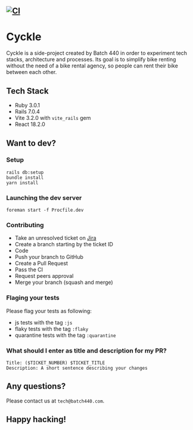 [![CI](https://github.com/Batch-440/cyckle/actions/workflows/ci.yml/badge.svg)](https://github.com/Batch-440/cyckle/actions/workflows/ci.yml)
------

# Cyckle

Cyckle is a side-project created by Batch 440 in order to experiment tech stacks, architecture and processes. Its goal is to simplify bike renting without the need of a bike rental agency, so people can rent their bike between each other.

## Tech Stack
- Ruby 3.0.1
- Rails 7.0.4
- Vite 3.2.0 with `vite_rails` gem
- React 18.2.0

## Want to dev?

### Setup
```
rails db:setup
bundle install
yarn install
```

### Launching the dev server
`foreman start -f Procfile.dev`

### Contributing
- Take an unresolved ticket on [Jira](https://anthyou.atlassian.net/jira/software/projects/CYC/boards/2)
- Create a branch starting by the ticket ID
- Code
- Push your branch to GitHub
- Create a Pull Request
- Pass the CI
- Request peers approval
- Merge your branch (squash and merge)

### Flaging your tests
Please flag your tests as following:
- js tests with the tag `:js`
- flaky tests with the tag `:flaky`
- quarantine tests with the tag `:quarantine`

### What should I enter as title and description for my PR?
```
Title: ($TICKET_NUMBER) $TICKET_TITLE
Description: A short sentence describing your changes
```

## Any questions?
Please contact us at `tech@batch440.com`.

## Happy hacking!
